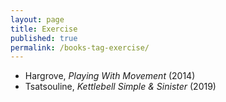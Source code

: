 ```yaml
---
layout: page
title: Exercise
published: true
permalink: /books-tag-exercise/
---
```


* Hargrove, _Playing With Movement_ (2014) 
* Tsatsouline, _Kettlebell Simple & Sinister_ (2019) 
